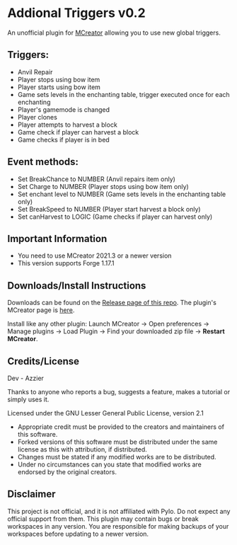 # Addional Triggers v0.2
An unofficial plugin for [MCreator](https://mcreator.net/) allowing you to use new global triggers.

## Triggers:
- Anvil Repair
- Player stops using bow item
- Player starts using bow item
- Game sets levels in the enchanting table, trigger executed once for each enchanting
- Player's gamemode is changed
- Player clones
- Player attempts to harvest a block
- Game check if player can harvest a block
- Game checks if player is in bed 

## Event methods:
- Set BreakChance to NUMBER (Anvil repairs item only)
- Set Charge to NUMBER (Player stops using bow item only)
- Set enchant level to NUMBER (Game sets levels in the enchanting table only)
- Set BreakSpeed to NUMBER (Player start harvest a block only) 
- Set canHarvest to LOGIC (Game checks if player can harvest only)

## Important Information
* You need to use MCreator 2021.3 or a newer version
* This version supports Forge 1.17.1

## Downloads/Install Instructions
Downloads can be found on the [Release page of this repo](https://github.com/Azzy380/Addional-Trigger/).
The plugin's MCreator page is [here](https://mcreator.net/plugin/84150/addional-triggers).

Install like any other plugin: Launch MCreator -> Open preferences -> Manage plugins -> Load Plugin -> Find your downloaded zip file -> **Restart MCreator**.

## Credits/License
Dev - Azzier

Thanks to anyone who reports a bug, suggests a feature, makes a tutorial or simply uses it.

Licensed under the GNU Lesser General Public License, version 2.1  
* Appropriate credit must be provided to the creators and maintainers of this software.
* Forked versions of this software must be distributed under the same license as this with attribution, if distributed.
* Changes must be stated if any modified works are to be distributed.
* Under no circumstances can you state that modified works are endorsed by the original creators.

## Disclaimer
This project is not official, and it is not affiliated with Pylo. Do not expect any official support from them.
This plugin may contain bugs or break workspaces in any version. You are responsible for making backups of your workspaces before updating to a newer version.
